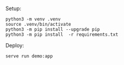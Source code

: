 Setup:
```
python3 -m venv .venv
source .venv/bin/activate
python3 -m pip install --upgrade pip
python3 -m pip install  -r requirements.txt
```

Deploy:
```
serve run demo:app
```